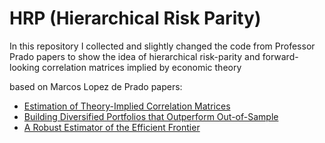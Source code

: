 # HRP (Hierarchical Risk Parity)

In this repository I collected and slightly changed the code from Professor Prado papers to show the idea of hierarchical risk-parity and forward-looking correlation matrices implied by economic theory

based on Marcos Lopez de Prado papers:
* [Estimation of Theory-Implied Correlation Matrices](https://papers.ssrn.com/sol3/papers.cfm?abstract_id=3484152)
* [Building Diversified Portfolios that Outperform Out-of-Sample](https://papers.ssrn.com/sol3/papers.cfm?abstract_id=2708678)
* [A Robust Estimator of the Efficient Frontier](https://papers.ssrn.com/sol3/papers.cfm?abstract_id=3469961)

